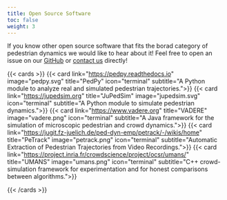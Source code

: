 ```yaml
---
title: Open Source Software
toc: false
weight: 3
---
```


If you know other open source software that fits the borad category of
pedestrian dynamics we would like to hear about it! Feel free to open an issue
on our
[GitHub](https://github.com/PedestrianDynamics/PedestrianDynamics.github.io) or
[contact us](mailto:m.chraibi@fz-juelich.de) directly!

{{< cards >}}
  {{< card link="https://pedpy.readthedocs.io" image="pedpy.svg" title="PedPy" icon="terminal" subtitle="A Python module to analyze real and simulated pedestrian trajectories.">}}
  {{< card link="https://jupedsim.org" title="JuPedSim" image="jupedsim.svg" icon="terminal" subtitle="A Python module to simulate pedestrian dynamics.">}}
  {{< card link="https://www.vadere.org" title="VADERE" image="vadere.png" icon="terminal" subtitle="A Java framework for the simulation of microscopic pedestrian and crowd dynamics.">}}
{{< card link="https://jugit.fz-juelich.de/ped-dyn-emp/petrack/-/wikis/home" title="PeTrack" image="petrack.png" icon="terminal" subtitle="Automatic Extraction of Pedestrian Trajectories from Video Recordings.">}}
{{< card link="https://project.inria.fr/crowdscience/project/ocsr/umans/" title="UMANS" image="umans.png" icon="terminal" subtitle="C++ crowd-simulation framework for experimentation and for honest comparisons between algorithms.">}}



   
{{< /cards >}}
